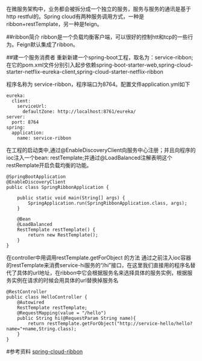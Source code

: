 在微服务架构中，业务都会被拆分成一个独立的服务，服务与服务的通讯是基于http restful的。Spring cloud有两种服务调用方式，一种是ribbon+restTemplate，另一种是feign。

##ribbon简介
ribbon是一个负载均衡客户端，可以很好的控制htt和tcp的一些行为。Feign默认集成了ribbon。

##建一个服务消费者
重新新建一个spring-boot工程，取名为：service-ribbon; 
在它的pom.xml文件分别引入起步依赖spring-boot-starter-web,spring-cloud-starter-netflix-eureka-client,spring-cloud-starter-netflix-ribbon


程序名称为 service-ribbon，程序端口为8764。配置文件application.yml如下
````
eureka:
  client:
    serviceUrl:
      defaultZone: http://localhost:8761/eureka/
server:
  port: 8764
spring:
  application:
    name: service-ribbon
````
在工程的启动类中,通过@EnableDiscoveryClient向服务中心注册；并且向程序的ioc注入一个bean: restTemplate;并通过@LoadBalanced注解表明这个restRemplate开启负载均衡的功能。
````
@SpringBootApplication
@EnableDiscoveryClient
public class SpringRibbonApplication {

    public static void main(String[] args) {
        SpringApplication.run(SpringRibbonApplication.class, args);
    }

    @Bean
    @LoadBalanced
    RestTemplate restTemplate() {
        return new RestTemplate();
    }
}
````
在controller中用调用restTemplate.getForObject 的方法
通过之前注入ioc容器的restTemplate来消费service-hi服务的“/hi”接口，在这里我们直接用的程序名替代了具体的url地址，在ribbon中它会根据服务名来选择具体的服务实例，根据服务实例在请求的时候会用具体的url替换掉服务名
````
@RestController
public class HelloController {
    @Autowired
    RestTemplate restTemplate;
    @RequestMapping(value = "/hello")
    public String hi(@RequestParam String name){
        return restTemplate.getForObject("http://service-hello/hello?name="+name,String.class);
    }
}
````

#参考资料
[spring-cloud-ribbon](http://projects.spring.io/spring-cloud/spring-cloud.html#spring-cloud-ribbon)